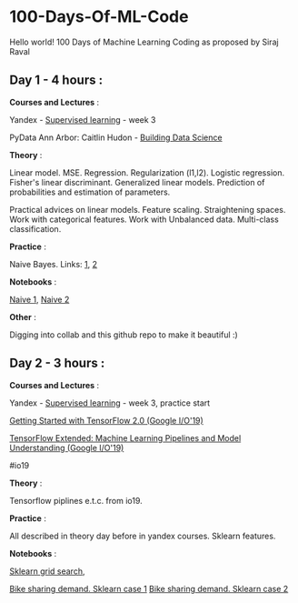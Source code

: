 # 100-Days-Of-ML-Code
Hello world!
100 Days of Machine Learning Coding as proposed by Siraj Raval

## Day 1 - 4 hours :

**Courses and Lectures** :

Yandex - [Supervised learning](https://www.coursera.org/learn/supervised-learning/home/welcome) - week 3 

PyData Ann Arbor: Caitlin Hudon - [Building Data Science](https://www.youtube.com/watch?v=WlBamzdiwic)

**Theory** : 

Linear model. MSE. Regression. Regularization (l1,l2). Logistic regression. Fisher's linear discriminant. Generalized linear models. Prediction of probabilities and estimation of parameters.

Practical advices on linear models. Feature scaling. Straightening spaces. Work with categorical features. Work with Unbalanced data. Multi-class classification.

**Practice** : 

Naive Bayes. Links: [1](https://dataaspirant.com/2017/02/06/naive-bayes-classifier-machine-learning/),
[2](http://dataaspirant.com/2017/02/20/gaussian-naive-bayes-classifier-implementation-python/)

**Notebooks** :

[Naive 1](https://colab.research.google.com/drive/1UnSuv1SsrW_8-uvIjCOKoE9UGhE3gdFT),
[Naive 2](https://colab.research.google.com/drive/1DdPtNxKLTjgk1PE1rp9xTb4IHSgyp6rF)

**Other** :

Digging into collab and this github repo to make it beautiful :)

## Day 2 - 3 hours :

**Courses and Lectures** :

Yandex - [Supervised learning](https://www.coursera.org/learn/supervised-learning/home/welcome) - week 3, practice start 

[Getting Started with TensorFlow 2.0 (Google I/O'19)](https://www.youtube.com/watch?v=lEljKc9ZtU8)

[TensorFlow Extended: Machine Learning Pipelines and Model Understanding (Google I/O'19)](https://www.youtube.com/watch?v=drYM04t57tU)

#io19

**Theory** : 

Tensorflow piplines e.t.c. from io19. 

**Practice** : 

All described in theory day before in yandex courses.
Sklearn features.

**Notebooks** :

[Sklearn grid search](https://colab.research.google.com/drive/1UnSuv1SsrW_8-uvIjCOKoE9UGhE3gdFT),

[Bike sharing demand. Sklearn case 1](https://colab.research.google.com/drive/1z1P9LKDxNjkcKSrdHeK5Q0c_h1lI8opv)
[Bike sharing demand. Sklearn case 2](https://colab.research.google.com/drive/1fA_ySZ75olMrHuV-gt2G4nsWPQi9vLcD)
